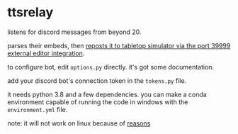 # ttsrelay

listens for discord messages from beyond 20. 

parses their embeds, then [reposts it to tabletop simulator via the port 39999 external editor integration](https://api.tabletopsimulator.com/externaleditorapi/).

to configure bot, edit `options.py` directly. it's got some documentation.

add your discord bot's connection token in the `tokens.py` file.

it needs python 3.8 and a few dependencies. you can make a conda environment capable of running the code in windows with the `environment.yml` file.

note: it will not work on linux because of [reasons](https://forums.tabletopsimulator.com/showthread.php?5526-Linux-External-Editor-API)

